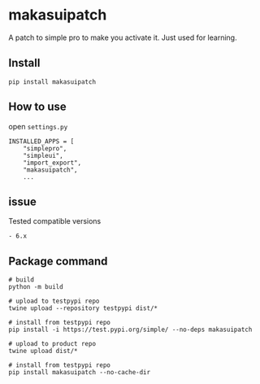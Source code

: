 # makasuipatch
A patch to simple pro to make you activate it. Just used for learning.

## Install
```
pip install makasuipatch
```

## How to use
open `settings.py`
```
INSTALLED_APPS = [
    "simplepro",
    "simpleui",
    "import_export",
    "makasuipatch",
    ...
```

## issue
Tested compatible versions
```
- 6.x
```

## Package command
```
# build
python -m build

# upload to testpypi repo 
twine upload --repository testpypi dist/*

# install from testpypi repo 
pip install -i https://test.pypi.org/simple/ --no-deps makasuipatch

# upload to product repo
twine upload dist/*

# install from testpypi repo 
pip install makasuipatch --no-cache-dir
```
